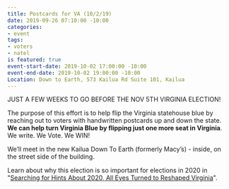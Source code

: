```yaml
---
title: Postcards for VA (10/2/19)
date: 2019-09-26 07:10:00 -10:00
categories:
- event
tags:
- voters
- natel
is featured: true
event-start-date: 2019-10-02 17:00:00 -10:00
event-end-date: 2019-10-02 19:00:00 -10:00
Location: Down to Earth, 573 Kailua Rd Suite 101, Kailua
---
```


JUST A FEW WEEKS TO GO BEFORE THE NOV 5TH VIRGINIA ELECTION!

The purpose of this effort is to help flip the Virginia statehouse blue by reaching out to voters with handwritten postcards up and down the state. **We can help turn Virginia Blue by flipping just one more seat in Virginia**. We write. We Vote. We WIN!
 
We’ll meet in the new Kailua Down To Earth (formerly Macy’s) - inside, on the street side of the building.

Learn about why this election is so important for elections in 2020 in "[Searching for Hints About 2020, All Eyes Turned to Reshaped Virginia](https://www.nytimes.com/2019/08/19/us/virginia-election-politics.html)".